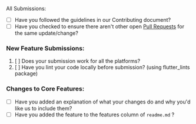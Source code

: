 All Submissions:

* [ ] Have you followed the guidelines in our Contributing document?
* [ ] Have you checked to ensure there aren't other open [Pull Requests](www.github.com/adityar224/FlutterTodoList/pulls) for the same update/change?

<!-- You can erase any parts of this template not applicable to your Pull Request. -->

### New Feature Submissions:

1. [ ] Does your submission work for all the platforms?
2. [ ] Have you lint your code locally before submission? (using flutter_lints package)

### Changes to Core Features:

* [ ] Have you added an explanation of what your changes do and why you'd like us to include them?
* [ ] Have you added the feature to the features column of ```readme.md``` ?